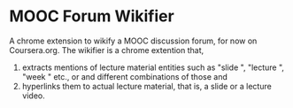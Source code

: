 # MOOC Forum Wikifier

A chrome extension to wikify a MOOC discussion forum, for now on Coursera.org. The wikifier is a chrome extention that,
1. extracts mentions of lecture material entities such as "slide <number>", "lecture <number>", "week <number>" etc., or and different combinations of those and
2. hyperlinks them to actual lecture material, that is, a slide or a lecture video. 

